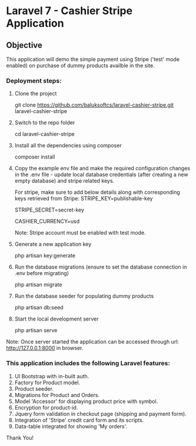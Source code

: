 # Laravel 7 - Cashier Stripe Application

## Objective
This application will demo the simple payment using Stripe ('test' mode enabled) on purchase of dummy products availble in the site.

### Deployment steps:
1. Clone the project

    git clone https://github.com/baluksoftcs/laravel-cashier-stripe.git laravel-cashier-stripe

2. Switch to the repo folder

    cd laravel-cashier-stripe

3. Install all the dependencies using composer

    composer install

4. Copy the example env file and make the required configuration changes in the .env file - update local database credentials (after creating a new empty database) and stripe related keys.

    For stripe, make sure to add below details along with corresponding keys retrieved from Stripe:
    STRIPE_KEY=publishable-key

    STRIPE_SECRET=secret-key

    CASHIER_CURRENCY=usd

    Note: Stripe account must be enabled with test mode.

5. Generate a new application key 

    php artisan key:generate

6. Run the database migrations (ensure to set the database connection in .env before migrating)

    php artisan migrate

7. Run the database seeder for populating dummy products

    php artisan db:seed

8. Start the local development server

    php artisan serve

Note: Once server started the application can be accessed through url: http://127.0.0.1:8000 in browser.

### This application includes the following Laravel features:
1. UI Bootstrap with in-built auth.
2. Factory for Product model.
3. Product seeder.
4. Migrations for Product and Orders.
5. Model 'Accessor' for displaying product price with symbol.
6. Encryption for product-id.
7. Jquery form validation in checkout page (shipping and payment form).
8. Integration of 'Stripe' credit card form and its scripts.
9. Data-table integrated for showing 'My orders'.

Thank You!